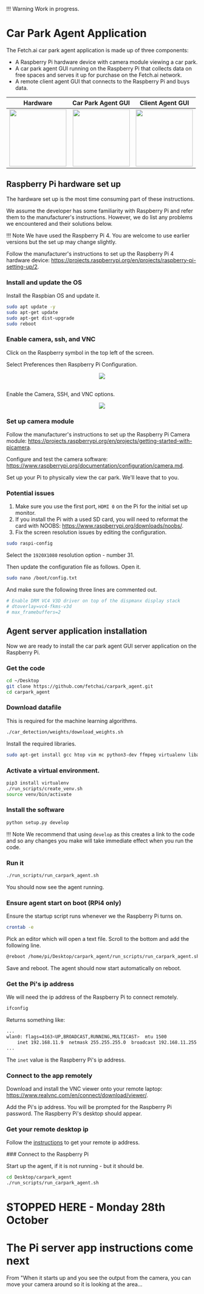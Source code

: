 !!!	Warning
	Work in progress.



# Car Park Agent Application

The Fetch.ai car park agent application is made up of three components:

* A Raspberry Pi hardware device with camera module viewing a car park.
* A car park agent GUI running on the Raspberry Pi that collects data on free spaces and serves it up for purchase on the Fetch.ai network.
* A remote client agent GUI that connects to the Raspberry Pi and buys data.


| Hardware  | Car Park Agent GUI  | Client Agent GUI  |
| ------------- |:-------------:|:-----:|
|  <img src="../assets/device_small.jpg" height="150">       |  <img src="../assets/pi_live.jpg" height="150"> | <img src="../assets/client_04.jpg" height="150"> |




## Raspberry Pi hardware set up

The hardware set up is the most time consuming part of these instructions. 

We assume the developer has some familiarity with Raspberry Pi and refer them to the manufacturer's instructions. However, we do list any problems we encountered and their solutions below.

!!!	Note
	We have used the Raspberry Pi 4. You are welcome to use earlier versions but the set up may change slightly.

Follow the manufacturer's instructions to set up the Raspberry Pi 4 hardware device: <a href="https://projects.raspberrypi.org/en/projects/raspberry-pi-setting-up/2" target=_blank>https://projects.raspberrypi.org/en/projects/raspberry-pi-setting-up/2</a>.


### Install and update the OS

Install the Raspbian OS and update it.

``` bash
sudo apt update -y
sudo apt-get update
sudo apt-get dist-upgrade
sudo reboot
```

### Enable camera, ssh, and VNC

Click on the Raspberry symbol in the top left of the screen. 

Select Preferences then Raspberry Pi Configuration.

<center>
<img src="../assets/config_nav.png" />
</center>
<br/>

Enable the Camera, SSH, and VNC options.
<center>
<img src="../assets/config_dlg.png" />
</center>


### Set up camera module

Follow the manufacturer's instructions to set up the Raspberry Pi Camera module: <a href="https://projects.raspberrypi.org/en/projects/getting-started-with-picamera" target=_blank>https://projects.raspberrypi.org/en/projects/getting-started-with-picamera</a>.

Configure and test the camera software: <a href="https://www.raspberrypi.org/documentation/configuration/camera.md" target=_blank>https://www.raspberrypi.org/documentation/configuration/camera.md</a>.

Set up your Pi to physically view the car park. We'll leave that to you.


### Potential issues

1. Make sure you use the first port, `HDMI 0` on the Pi for the initial set up monitor.
2. If you install the Pi with a used SD card, you will need to reformat the card with NOOBS: <a href="https://www.raspberrypi.org/downloads/noobs/" target=_blank>https://www.raspberrypi.org/downloads/noobs/</a>.
3. Fix the screen resolution issues by editing the configuration.

``` bash
sudo raspi-config
```
Select the `1920X1080` resolution option - number 31. 

Then update the configuration file as follows. Open it.

``` bash
sudo nano /boot/config.txt
```
And make sure the following three lines are commented out.

``` bash
# Enable DRM VC4 V3D driver on top of the dispmanx display stack
# dtoverlay=vc4-fkms-v3d
# max_framebuffers=2
```



## Agent server application installation

Now we are ready to install the car park agent GUI server application on the Raspberry Pi.

### Get the code

``` bash
cd ~/Desktop
git clone https://github.com/fetchai/carpark_agent.git
cd carpark_agent
```
    
### Download datafile 

This is required for the machine learning algorithms.

``` bash
./car_detection/weights/download_weights.sh
```
Install the required libraries.

``` bash
sudo apt-get install gcc htop vim mc python3-dev ffmpeg virtualenv libatlas-base-dev libsm6 libxext6 clang libblas3 liblapack3 liblapack-dev libblas-dev cython gfortran build-essential libgdal-dev libopenblas-dev liblapack3 liblapacke liblapacke-dev liblcms2-utils liblcms2-2 libwebpdemux2 python3-scipy python3-numpy python3-matplotlib libjasper-dev libqtgui4 libqt4-test protobuf-compiler python3-opencv gpsd gpsd-clients
```

### Activate a virtual environment.

``` bash
pip3 install virtualenv     
./run_scripts/create_venv.sh
source venv/bin/activate
```

### Install the software

``` bash
python setup.py develop
```

!!!	Note
	We recommend that using `develop` as this creates a link to the code and so any changes you make will take immediate effect when you run the code. 


### Run it

``` bash
./run_scripts/run_carpark_agent.sh
```
You should now see the agent running.

### Ensure agent start on boot (RPi4 only)

Ensure the startup script runs whenever we the Raspberry Pi turns on. 
    
``` bash
crontab -e
```
Pick an editor which will open a text file. Scroll to the bottom and add the following line.

``` bash
@reboot /home/pi/Desktop/carpark_agent/run_scripts/run_carpark_agent.sh
```

Save and reboot. The agent should now start automatically on reboot.


### Get the Pi's ip address

We will need the ip address of the Raspberry Pi to connect remotely.

``` bash
ifconfig
```
Returns something like:
``` bash
...
wlan0: flags=4163<UP,BROADCAST,RUNNING,MULTICAST>  mtu 1500
	inet 192.168.11.9  netmask 255.255.255.0  broadcast 192.168.11.255
... 
```
The `inet` value is the Raspberry Pi's ip address.  


<!--
### Get the code

``` bash
cd ~/Desktop
git clone https://github.com/fetchai/carpark_agent.git
cd carpark_agent
```
-->

### Connect to the app remotely

Download and install the VNC viewer onto your remote laptop: <a href="https://www.realvnc.com/en/connect/download/viewer/" target=_blank>https://www.realvnc.com/en/connect/download/viewer/</a>.

Add the Pi's ip address. You will be prompted for the Raspberry Pi password. The Raspberry Pi's desktop should appear.


### Get your remote desktop ip

Follow the <a href="https://www.tp-link.com/uk/support/faq/838/?utm_medium=select-local" target=_blank>instructions</a> to get your remote ip address.

### Connect to the Raspberry Pi

Start up the agent, if it is not running - but it should be.

``` bash
cd Desktop/carpark_agent
./run_scripts/run_carpark_agent.sh
```

# STOPPED HERE - Monday 28th October 
# The Pi server app instructions come next 

From "When it starts up and you see the output from the camera, you can move your camera around so it is looking at the area...